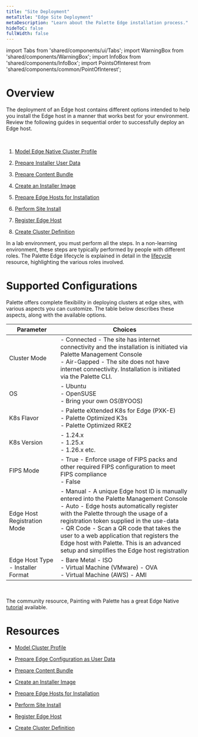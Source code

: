 ```yaml
---
title: "Site Deployment"
metaTitle: "Edge Site Deployment"
metaDescription: "Learn about the Palette Edge installation process."
hideToC: false
fullWidth: false
---
```


import Tabs from 'shared/components/ui/Tabs';
import WarningBox from 'shared/components/WarningBox';
import InfoBox from 'shared/components/InfoBox';
import PointsOfInterest from 'shared/components/common/PointOfInterest';

# Overview

The deployment of an Edge host contains different options intended to help you install the Edge host in a manner that works best for your environment. Review the following guides in sequential order to successfully deploy an Edge host. 

<br />

1. [Model Edge Native Cluster Profile](/clusters/edge/site-deployment/model-profile)


2. [Prepare Installer User Data](/clusters/edge/site-deployment/prepare-edge-configuration)


3. [Prepare Content Bundle](/clusters/edge/site-deployment/prepare-content-bundle)


4. [Create an Installer Image](/clusters/edge/site-deployment/installer)


5. [Prepare Edge Hosts for Installation](/clusters/edge/site-deployment/stage)


6. [Perform Site Install](/clusters/edge/site-deployment/site-installation)


7. [Register Edge Host](/clusters/edge/site-deployment/edge-host-registration)


8. [Create Cluster Definition](/clusters/edge/site-deployment/cluster-deployment)


<InfoBox>

In a lab environment, you must perform all the steps. In a non-learning environment, these steps are typically performed by people with different roles. The Palette Edge lifecycle is explained in detail in the [lifecycle](/clusters/edge/edge-native-lifecycle) resource, highlighting the various roles involved.

</InfoBox>

# Supported Configurations

Palette offers complete flexibility in deploying clusters at edge sites, with various aspects you can customize. The table below describes these aspects, along with the available options.

| **Parameter**  | **Choices** |
|-|-|
| Cluster Mode |  - Connected - The site has internet connectivity and the installation is initiated via Palette Management Console<br/> - Air-Gapped - The site does not have internet connectivity. Installation is initiated via the Palette CLI.|
| OS | - Ubuntu<br/>- OpenSUSE<br/>- Bring your own OS(BYOOS) |
| K8s Flavor | - Palette eXtended K8s for Edge (PXK-E)<br/>- Palette Optimized K3s<br/>- Palette Optimized RKE2 |
| K8s Version |- 1.24.x<br/>- 1.25.x<br/>- 1.26.x etc. |
| FIPS Mode |- True - Enforce usage of FIPS packs and other required FIPS configuration to meet FIPS compliance<br/>- False |
| Edge Host Registration Mode | - Manual - A unique Edge host ID is manually entered into the Palette Management Console <br/> - Auto - Edge hosts automatically register with the Palette through the usage of a registration token supplied in the use-data<br/>- QR Code - Scan a QR code that takes the user to a web application that registers the Edge host with Palette. This is an advanced setup and simplifies the Edge host registration |
| Edge Host Type - Installer Format | - Bare Metal - ISO<br/>- Virtual Machine (VMware) - OVA<br/>- Virtual Machine (AWS) - AMI |


<br />



<InfoBox>

The community resource, Painting with Palette has a great Edge Native [tutorial](https://www.paintingwithpalette.com/tutorials/basic/edge_native/) available.

</InfoBox>

# Resources

-  [Model Cluster Profile](/clusters/edge/site-deployment/model-profile)


- [Prepare Edge Configuration as User Data](/clusters/edge/site-deployment/prepare-edge-configuration)


- [Prepare Content Bundle](/clusters/edge/site-deployment/prepare-content-bundle)


- [Create an Installer Image](/clusters/edge/site-deployment/installer)


- [Prepare Edge Hosts for Installation](/clusters/edge/site-deployment/stage)


- [Perform Site Install](/clusters/edge/site-deployment/site-installation)


- [Register Edge Host](/clusters/edge/site-deployment/edge-host-registration)


- [Create Cluster Definition](/clusters/edge/site-deployment/cluster-deployment)
